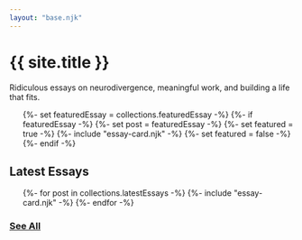 ```yaml
---
layout: "base.njk"
---
```


<h1 class="index-title">{{ site.title }}</h1>

Ridiculous essays on neurodivergence, meaningful work, and building a life that fits.

<ul class="essays-list">
  {%- set featuredEssay = collections.featuredEssay -%}
  {%- if featuredEssay -%}
    {%- set post = featuredEssay -%}
    {%- set featured = true -%}
    {%- include "essay-card.njk" -%}
    {%- set featured = false -%}
  {%- endif -%}
</ul>

## Latest Essays
<ul class="essays-list">
  {%- for post in collections.latestEssays -%}
    {%- include "essay-card.njk" -%}
  {%- endfor -%}
</ul>

### [See All](/essays/)
